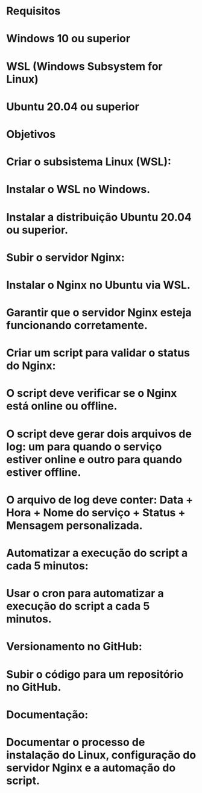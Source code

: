 # Requisitos
# Windows 10 ou superior
# WSL (Windows Subsystem for Linux)
# Ubuntu 20.04 ou superior
# Objetivos
# Criar o subsistema Linux (WSL):

# Instalar o WSL no Windows.
# Instalar a distribuição Ubuntu 20.04 ou superior.
# Subir o servidor Nginx:

# Instalar o Nginx no Ubuntu via WSL.
# Garantir que o servidor Nginx esteja funcionando corretamente.
# Criar um script para validar o status do Nginx:

# O script deve verificar se o Nginx está online ou offline.
# O script deve gerar dois arquivos de log: um para quando o serviço estiver online e outro para quando estiver offline.
# O arquivo de log deve conter: Data + Hora + Nome do serviço + Status + Mensagem personalizada.
# Automatizar a execução do script a cada 5 minutos:

# Usar o cron para automatizar a execução do script a cada 5 minutos.
# Versionamento no GitHub:

# Subir o código para um repositório no GitHub.
# Documentação:

# Documentar o processo de instalação do Linux, configuração do servidor Nginx e a automação do script.


